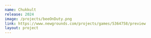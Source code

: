 ```yaml
---
name: Chukkult
release: 2024
image: /projects/beeOnDuty.png
link: https://www.newgrounds.com/projects/games/5364758/preview
layout: project
---
```

